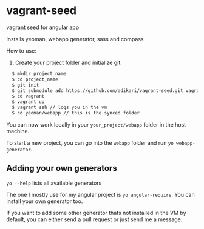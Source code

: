 # vagrant-seed
vagrant seed for angular app

Installs yeoman, webapp generator, sass and compass

How to use:

1. Create your project folder and initialize git. 

```sh
  $ mkdir project_name
  $ cd project_name
  $ git init
  $ git submodule add https://github.com/adikari/vagrant-seed.git vagrant
  $ cd vagrant
  $ vagrant up 
  $ vagrant ssh // logs you in the vm
  $ cd yeoman/webapp // this is the synced folder
```

You can now work locally in your `your_project/webapp` folder in the host machine.

To start a new project, you can go into the `webapp` folder and run `yo webapp-generator`.

## Adding your own generators

`yo --help` lists all available generators

The one I mostly use for my angular project is `yo angular-require`. You can install your own generator too. 

If you want to add some other generator thats not installed in the VM by default, you can either send a pull request or just send me a message.


